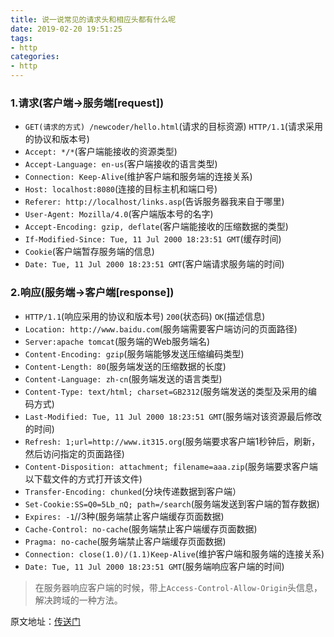 ```yaml
---
title: 说一说常见的请求头和相应头都有什么呢
date: 2019-02-20 19:51:25
tags:
- http 
categories:
- http
---
```

### 1.请求(客户端->服务端[request]) 
<!--more-->
* `GET(请求的方式) /newcoder/hello.html`(请求的目标资源) `HTTP/1.1`(请求采用的协议和版本号) 
* `Accept: */*`(客户端能接收的资源类型) 
* `Accept-Language: en-us`(客户端接收的语言类型) 
* `Connection: Keep-Alive`(维护客户端和服务端的连接关系) 
* `Host: localhost:8080`(连接的目标主机和端口号) 
* `Referer: http://localhost/links.asp`(告诉服务器我来自于哪里) 
* `User-Agent: Mozilla/4.0`(客户端版本号的名字) 
* `Accept-Encoding: gzip, deflate`(客户端能接收的压缩数据的类型) 
* `If-Modified-Since: Tue, 11 Jul 2000 18:23:51 GMT`(缓存时间)  
* `Cookie`(客户端暂存服务端的信息) 
* `Date: Tue, 11 Jul 2000 18:23:51 GMT`(客户端请求服务端的时间)

### 2.响应(服务端->客户端[response])
* `HTTP/1.1`(响应采用的协议和版本号) `200`(状态码) `OK`(描述信息)
* `Location: http://www.baidu.com`(服务端需要客户端访问的页面路径) 
* `Server:apache tomcat`(服务端的Web服务端名)
* `Content-Encoding: gzip`(服务端能够发送压缩编码类型) 
* `Content-Length: 80`(服务端发送的压缩数据的长度) 
* `Content-Language: zh-cn`(服务端发送的语言类型) 
* `Content-Type: text/html; charset=GB2312`(服务端发送的类型及采用的编码方式)
* `Last-Modified: Tue, 11 Jul 2000 18:23:51 GMT`(服务端对该资源最后修改的时间)
* `Refresh: 1;url=http://www.it315.org`(服务端要求客户端1秒钟后，刷新，然后访问指定的页面路径)
* `Content-Disposition: attachment; filename=aaa.zip`(服务端要求客户端以下载文件的方式打开该文件)
* `Transfer-Encoding: chunked`(分块传递数据到客户端）  
* `Set-Cookie:SS=Q0=5Lb_nQ; path=/search`(服务端发送到客户端的暂存数据)
* `Expires: -1`//3种(服务端禁止客户端缓存页面数据)
* `Cache-Control: no-cache`(服务端禁止客户端缓存页面数据)  
* `Pragma: no-cache`(服务端禁止客户端缓存页面数据)   
* `Connection: close(1.0)/(1.1)Keep-Alive`(维护客户端和服务端的连接关系)  
* `Date: Tue, 11 Jul 2000 18:23:51 GMT`(服务端响应客户端的时间)

> 在服务器响应客户端的时候，带上`Access-Control-Allow-Origin`头信息，解决跨域的一种方法。

原文地址：[传送门](https://www.nowcoder.com/test/question/done?tid=21233299&qid=55682#summary)